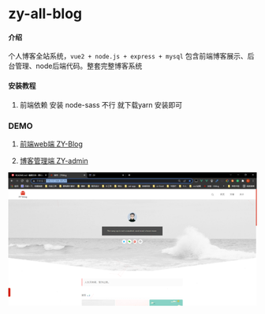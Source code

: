 # zy-all-blog

#### 介绍
个人博客全站系统，`vue2 + node.js + express + mysql` 包含前端博客展示、后台管理、node后端代码。整套完整博客系统

#### 安装教程

1.  前端依赖 安装 node-sass 不行 就下载yarn 安装即可

### DEMO 
1.  [前端web端 ZY-Blog](http://114.117.164.181/#/)

2.  [博客管理端 ZY-admin](http://114.117.164.181:5221/#/login?redirect=%2F)

![输入图片说明](DOC/imgimage.png)
